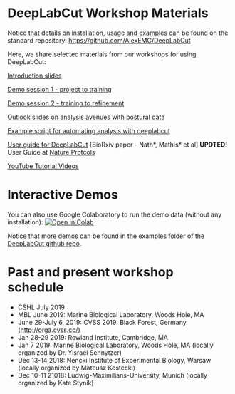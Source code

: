 # DeepLabCut Workshop Materials

Notice that details on installation, usage and examples can be found on the standard repository: https://github.com/AlexEMG/DeepLabCut

Here, we share selected materials from our workshops for using DeepLabCut:

[Introduction slides](DeepLabCut-Introduction.pdf)

[Demo session 1 - project to training](DeepLabCut-Workshop-Session1.pdf)

[Demo session 2 - training to refinement](DeepLabCut-Workshop-Session2.pdf)

[Outlook slides on analysis avenues with postural data](DeepLabCut-WhatNext%3F.pdf)

[Example script for automating analysis with deeplabcut](runtraining_andevaluation.py)

[User guide for DeepLabCut](https://www.biorxiv.org/content/biorxiv/early/2018/11/24/476531.full.pdf) [BioRxiv paper - Nath*, Mathis* et al] **UPDTED!** User Guide at [Nature Protcols](https://www.nature.com/articles/s41596-019-0176-0)

[YouTube Tutorial Videos](https://www.youtube.com/channel/UC2HEbWpC_1v6i9RnDMy-dfA)

# Interactive Demos

You can also use Google Colaboratory to run the demo data (without any installation): 
[![Open in Colab](https://colab.research.google.com/assets/colab-badge.svg)](https://colab.research.google.com/github/AlexEMG/DeepLabCut/blob/master/examples/Colab_DEMO_mouse_openfield.ipynb)

Notice that more demos can be found in the examples folder of the [DeepLabCut github repo](https://github.com/AlexEMG/DeepLabCut/tree/master/examples). 

# Past and present workshop schedule
- CSHL July 2019
- MBL June 2019: Marine Biological Laboratory, Woods Hole, MA
- June 29-July 6, 2019: CVSS 2019: Black Forest, Germany (http://orga.cvss.cc/)
- Jan 28-29 2019: Rowland Institute, Cambridge, MA
- Jan 7 2019: Marine Biological Laboratory, Woods Hole, MA (locally organized by Dr. Yisrael Schnytzer)
- Dec 13-14 2018: Nencki Institute of Experimental Biology, Warsaw (locally organized by Mateusz Kostecki)
- Dec 10-11 21018: Ludwig-Maximilians-University, Munich (locally organized by Kate Stynik)



